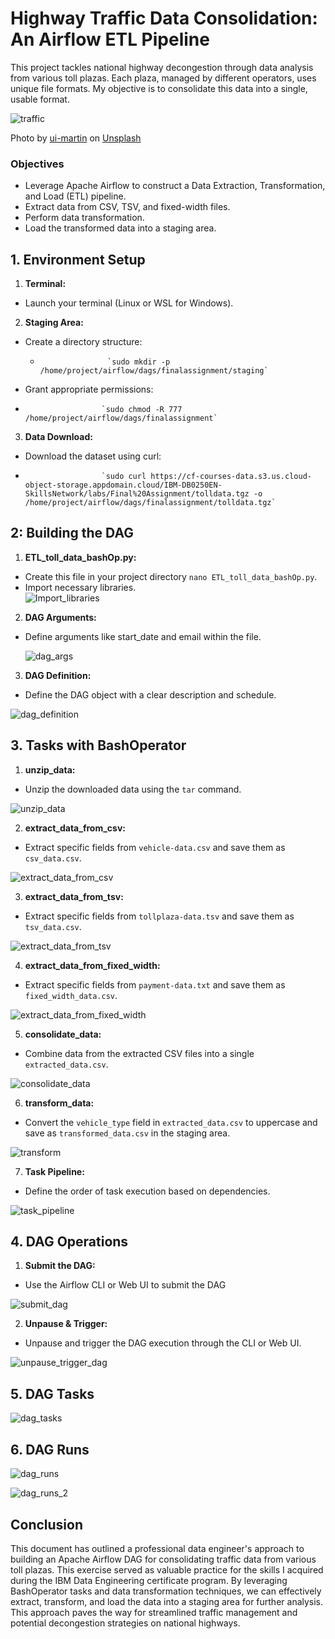 # Highway Traffic Data Consolidation: An Airflow ETL Pipeline

This project tackles national highway decongestion through data analysis from various toll plazas. Each plaza, managed by different operators, uses unique file formats. My objective is to consolidate this data into a single, usable format.  

![traffic](https://github.com/user-attachments/assets/057d1c7f-bfc4-4471-9e3c-c4bcd7ee5323)

Photo by <a href="https://unsplash.com/@uimartin?utm_content=creditCopyText&utm_medium=referral&utm_source=unsplash">ui-martin</a> on <a href="https://unsplash.com/photos/a-busy-city-street-filled-with-lots-of-traffic-SuKAltSwdxs?utm_content=creditCopyText&utm_medium=referral&utm_source=unsplash">Unsplash</a>
  


### Objectives  
- Leverage Apache Airflow to construct a Data Extraction, Transformation, and Load (ETL) pipeline.  
- Extract data from CSV, TSV, and fixed-width files.  
- Perform data transformation.  
- Load the transformed data into a staging area.  
  
## 1. Environment Setup 
1. **Terminal:**
- Launch your terminal (Linux or WSL for Windows).  

2. **Staging Area:**    
- Create a directory structure:  
  *                    `sudo mkdir -p /home/project/airflow/dags/finalassignment/staging`  

- Grant appropriate permissions:  
*                      `sudo chmod -R 777 /home/project/airflow/dags/finalassignment`  
  
3. **Data Download:**    
- Download the dataset using curl:  
*                      `sudo curl https://cf-courses-data.s3.us.cloud-object-storage.appdomain.cloud/IBM-DB0250EN-SkillsNetwork/labs/Final%20Assignment/tolldata.tgz -o /home/project/airflow/dags/finalassignment/tolldata.tgz`  

## 2: Building the DAG  
  
1. **ETL_toll_data_bashOp.py:**   
- Create this file in your project directory `nano ETL_toll_data_bashOp.py`.  
- Import necessary libraries.  
  ![Import_libraries](https://github.com/user-attachments/assets/626f5f13-87cc-4d16-9b90-57043c52965e)

2. **DAG Arguments:**  
- Define arguments like start_date and email within the file.  

  ![dag_args](https://github.com/user-attachments/assets/dbfb8886-6c88-4feb-affb-2fb0fb026967)


3. **DAG Definition:**  
- Define the DAG object with a clear description and schedule.  

![dag_definition](https://github.com/user-attachments/assets/4820e025-d7a8-4bc0-b9ed-2e9418e39121)

## 3. Tasks with BashOperator      
  
1. **unzip_data:** 
- Unzip the downloaded data using the `tar` command.  

![unzip_data](https://github.com/user-attachments/assets/85502379-3b6f-4707-b3e5-f2aa1ce5d2d0)


2. **extract_data_from_csv:**
- Extract specific fields from `vehicle-data.csv` and save them as `csv_data.csv`.

![extract_data_from_csv](https://github.com/user-attachments/assets/407b2852-6d01-4d4c-bfc7-de82fcfd2eef)


3. **extract_data_from_tsv:** 
- Extract specific fields from `tollplaza-data.tsv` and save them as `tsv_data.csv`.  

![extract_data_from_tsv](https://github.com/user-attachments/assets/854d621c-415a-453c-84ee-6f568042fef5)


4. **extract_data_from_fixed_width:** 
- Extract specific fields from `payment-data.txt` and save them as `fixed_width_data.csv`.  

![extract_data_from_fixed_width](https://github.com/user-attachments/assets/0687cbdb-4234-4b32-8b81-fac38da3d0c2)

5. **consolidate_data:** 
- Combine data from the extracted CSV files into a single `extracted_data.csv`.  

![consolidate_data](https://github.com/user-attachments/assets/b5d900fb-2914-4554-bb02-5dbbdbbece8f)

6. **transform_data:** 
- Convert the `vehicle_type` field in `extracted_data.csv` to uppercase and save as `transformed_data.csv` in the staging area.  

![transform](https://github.com/user-attachments/assets/e5cb1800-d58a-4fe8-bbcc-5468aa5c1867)

7. **Task Pipeline:** 
- Define the order of task execution based on dependencies.  

![task_pipeline](https://github.com/user-attachments/assets/dfab1d25-e3cb-4cad-84bd-3f336de0a00c)

## 4. DAG Operations
1. **Submit the DAG:**    
- Use the Airflow CLI or Web UI to submit the DAG

![submit_dag](https://github.com/user-attachments/assets/2a4b9421-7cb3-4323-816e-5ca8fb3bc278)

2. **Unpause & Trigger:**
- Unpause and trigger the DAG execution through the CLI or Web UI.

![unpause_trigger_dag](https://github.com/user-attachments/assets/cd470aeb-cb9c-4f30-a17f-af3ea8e28a27)

## 5. DAG Tasks

![dag_tasks](https://github.com/user-attachments/assets/70916da0-865c-4268-abdc-62a147ff764c)


## 6. DAG Runs

![dag_runs](https://github.com/user-attachments/assets/2cf4a297-22ab-407b-9efb-fd02096632df)


![dag_runs_2](https://github.com/user-attachments/assets/f8a9f2d5-cdff-446d-b8cd-8d3ff8bdf434)


## Conclusion
This document has outlined a professional data engineer's approach to building an Apache Airflow DAG for consolidating traffic data from various toll plazas. This exercise served as valuable practice for the skills I acquired during the IBM Data Engineering certificate program. By leveraging BashOperator tasks and data transformation techniques, we can effectively extract, transform, and load the data into a staging area for further analysis. This approach paves the way for streamlined traffic management and potential decongestion strategies on national highways.
